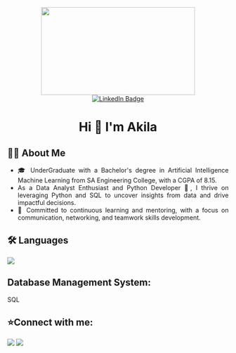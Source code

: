 <div id="header" align="center">
  <img src="https://media.giphy.com/media/v1.Y2lkPTc5MGI3NjExamJldW5xZHZvc2E1bWk1OW5sbGxjaWlveWZkOXQxbmh2YnQ1Mmt2cyZlcD12MV9pbnRlcm5hbF9naWZfYnlfaWQmY3Q9Zw/L1R1tvI9svkIWwpVYr/giphy.gif" width="350" height=200"/>
</div>

<div id="badges" align="center">
  <a href="https://www.linkedin.com/in/akila-v-0613a3240/"><img src="https://img.shields.io/badge/LinkedIn-blue?style=for-the-badge&logo=linkedin&logoColor=white" alt="LinkedIn Badge"/></a>
</div>

<div>
  <h1 align="center">Hi 👋 I'm Akila</h1>
  
## **👩‍💻 About Me**
  
<ul align="justify">
  <li>🎓 UnderGraduate with a Bachelor's degree in Artificial Intelligence Machine Learning from SA Engineering College, with a CGPA of 8.15.</li>
  <li>As a Data Analyst Enthusiast and Python Developer 🐍, I thrive on leveraging Python and SQL to uncover insights from data and drive impactful decisions.</li>
 <li>🌟 Committed to continuous learning and mentoring, with a focus on communication, networking, and teamwork skills development.</li>
</ul>

</div>

## :hammer_and_wrench: **Languages**

<p>
<img src="https://skillicons.dev/icons?i=py" />
</p>

## **Database Management System:**
<p>
SQL
</p>

## **:star:Connect with me:**
<p>
  <a href="https://www.linkedin.com/in/akila-v-0613a3240/"><img src="https://skillicons.dev/icons?i=linkedin" /></a> <a href="mailto:akilaviswanathan200404@gmail.com"><img src="https://skillicons.dev/icons?i=gmail" /></a>
</p>


<!--
**akilaviswanathan/akilaviswanathan** is a ✨ _special_ ✨ repository because its `README.md` (this file) appears on your GitHub profile.

Here are some ideas to get you started:

- 🔭 I’m currently working on ...
- 🌱 I’m currently learning ...
- 👯 I’m looking to collaborate on ...
- 🤔 I’m looking for help with ...
- 💬 Ask me about ...
- 📫 How to reach me: ...
- 😄 Pronouns: ...
- ⚡ Fun fact: ...
-->
